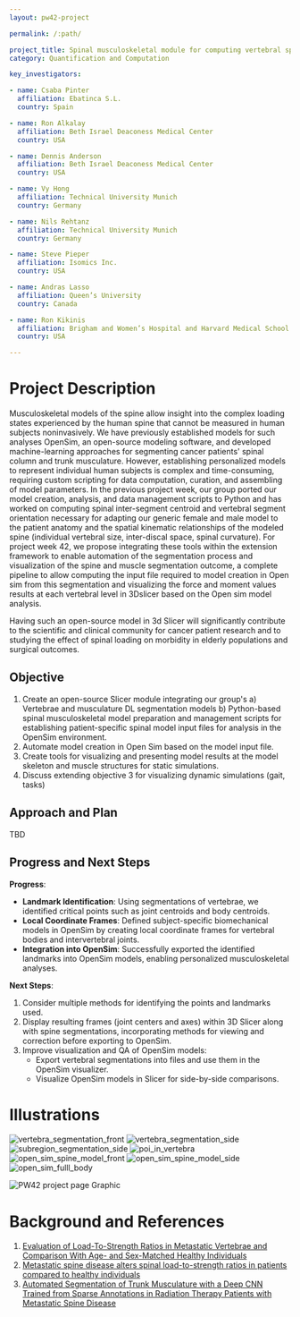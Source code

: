 ```yaml
---
layout: pw42-project

permalink: /:path/

project_title: Spinal musculoskeletal module for computing vertebral specific loading
category: Quantification and Computation

key_investigators:

- name: Csaba Pinter
  affiliation: Ebatinca S.L.
  country: Spain

- name: Ron Alkalay
  affiliation: Beth Israel Deaconess Medical Center
  country: USA

- name: Dennis Anderson
  affiliation: Beth Israel Deaconess Medical Center
  country: USA

- name: Vy Hong
  affiliation: Technical University Munich
  country: Germany

- name: Nils Rehtanz
  affiliation: Technical University Munich
  country: Germany

- name: Steve Pieper
  affiliation: Isomics Inc.
  country: USA

- name: Andras Lasso
  affiliation: Queen’s University
  country: Canada

- name: Ron Kikinis
  affiliation: Brigham and Women’s Hospital and Harvard Medical School
  country: USA

---
```


# Project Description

<!-- Add a short paragraph describing the project. -->


Musculoskeletal models of the spine allow insight into the complex loading states experienced by the human spine that cannot be measured in human subjects noninvasively. We have previously established models for such analyses OpenSim, an open-source modeling software, and developed machine-learning approaches for segmenting cancer patients' spinal column and trunk musculature. However, establishing personalized models to represent individual human subjects is complex and time-consuming, requiring custom scripting for data computation, curation, and assembling of model parameters.
In the previous project week, our group ported our model creation, analysis, and data management scripts to Python and has worked on computing spinal inter-segment centroid and vertebral segment orientation necessary for adapting our generic female and male model to the patient anatomy and the spatial kinematic relationships of the modeled spine (individual vertebral size, inter-discal space, spinal curvature). For project week 42, we propose integrating these tools within the extension framework to enable automation of the segmentation process and visualization of the spine and muscle segmentation outcome, a complete pipeline to allow computing the input file required to model creation in Open sim from this segmentation and visualizing the force and moment values results at each vertebral level in 3Dslicer based on the Open sim model analysis.

Having such an open-source model in 3d Slicer will significantly contribute to the scientific and clinical community for cancer patient research and to studying the effect of spinal loading on morbidity in elderly populations and surgical outcomes.



## Objective

<!-- Describe here WHAT you would like to achieve (what you will have as end result). -->


1.	Create an open-source Slicer module integrating our group's 
    a)	Vertebrae and musculature DL segmentation models
    b)	Python-based spinal musculoskeletal model preparation and management scripts 
for establishing patient-specific spinal model input files for analysis in the OpenSim environment.
2.	Automate model creation in Open Sim based on the model input file.
3.	Create tools for visualizing and presenting model results at the model skeleton and muscle structures for static simulations.
4.	Discuss extending  objective 3 for visualizing dynamic simulations (gait, tasks)



## Approach and Plan

<!-- Describe here HOW you would like to achieve the objectives stated above. -->


TBD



## Progress and Next Steps

<!-- Update this section as you make progress, describing of what you have ACTUALLY DONE.
     If there are specific steps that you could not complete then you can describe them here, too. -->

**Progress**:
- **Landmark Identification**: Using segmentations of vertebrae, we identified critical points such as joint centroids and body centroids.
- **Local Coordinate Frames**: Defined subject-specific biomechanical models in OpenSim by creating local coordinate frames for vertebral bodies and intervertebral joints.
- **Integration into OpenSim**: Successfully exported the identified landmarks into OpenSim models, enabling personalized musculoskeletal analyses.

**Next Steps**:
1. Consider multiple methods for identifying the points and landmarks used.
2. Display resulting frames (joint centers and axes) within 3D Slicer along with spine segmentations, incorporating methods for viewing and correction before exporting to OpenSim.
3. Improve visualization and QA of OpenSim models:
   - Export vertebral segmentations into files and use them in the OpenSim visualizer.
   - Visualize OpenSim models in Slicer for side-by-side comparisons.



# Illustrations

<!-- Add pictures and links to videos that demonstrate what has been accomplished. -->
![vertebra_segmentation_front](https://github.com/user-attachments/assets/4d27c9a9-fa4b-46c6-8981-77bffcbbfdec)
![vertebra_segmentation_side](https://github.com/user-attachments/assets/538d45be-a9cc-4c6a-9f15-cda61b96a3b7)
![subregion_segmentation_side](https://github.com/user-attachments/assets/78402110-338b-428d-b454-6d7ecac93315)
![poi_in_vertebra](https://github.com/user-attachments/assets/cc99a5de-fb5d-46c4-a859-364975daded0)
![open_sim_spine_model_front](https://github.com/user-attachments/assets/63c9c325-dd71-4cf2-b233-28eba349d7bf)
![open_sim_spine_model_side](https://github.com/user-attachments/assets/8fb7d50f-a84e-40e4-87c0-158c85f437bd)
![open_sim_fulll_body](https://github.com/user-attachments/assets/139b93c0-ff4d-46b2-957e-8bff813ebc84)


![PW42 project page Graphic](https://github.com/user-attachments/assets/767c0b03-0dcf-4e05-b179-b476099c2a68)




# Background and References

<!-- If you developed any software, include link to the source code repository.
     If possible, also add links to sample data, and to any relevant publications. -->


1. [Evaluation of Load-To-Strength Ratios in Metastatic Vertebrae and Comparison With Age- and Sex-Matched Healthy Individuals](https://www.frontiersin.org/articles/10.3389/fbioe.2022.866970/full)	
2. [Metastatic spine disease alters spinal load-to-strength ratios in patients compared to healthy individuals](https://www.medrxiv.org/content/10.1101/2025.01.06.25320075v1)
3. [Automated Segmentation of Trunk Musculature with a Deep CNN Trained from Sparse Annotations in Radiation Therapy Patients with Metastatic Spine Disease](https://www.medrxiv.org/content/10.1101/2025.01.13.25319967v1)

